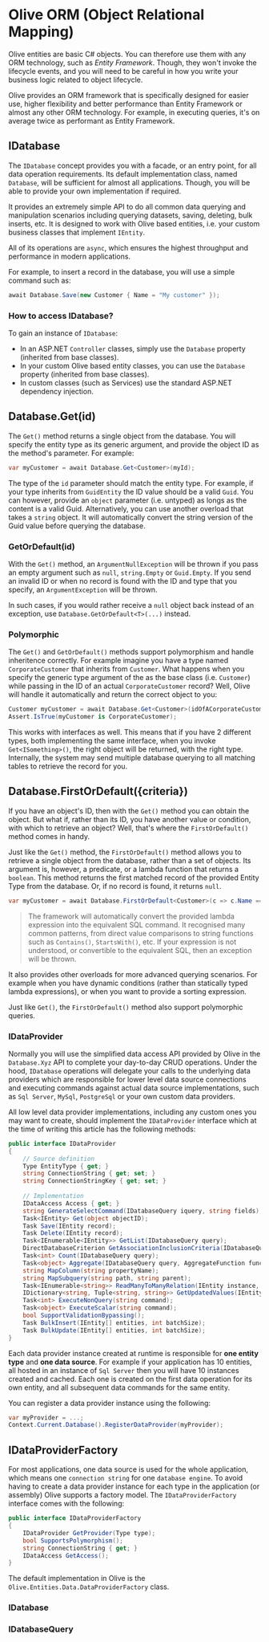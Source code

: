 # Olive ORM (Object Relational Mapping)

Olive entities are basic C# objects. You can therefore use them with any ORM technology, such as *Entity Framework*. Though, they won't invoke the lifecycle events, and you will need to be careful in how you write your business logic related to object lifecycle.

Olive provides an ORM framework that is specifically designed for easier use, higher flexibility and better performance than Entity Framework or almost any other ORM technology. For example, in executing queries, it's on average twice as performant as Entity Framework.

## IDatabase
The `IDatabase` concept provides you with a facade, or an entry point, for all data operation requirements. Its default implementation class, named `Database`, will be sufficient for almost all applications. Though, you will be able to provide your own implementation if required.

It provides an extremely simple API to do all common data querying and manipulation scenarios including querying datasets, saving, deleting, bulk inserts, etc. It is designed to work with Olive based entities, i.e. your custom business classes that implement `IEntity`.

All of its operations are `async`, which ensures the highest throughput and performance in modern applications.

For example, to insert a record in the database, you will use a simple command such as:
```csharp
await Database.Save(new Customer { Name = "My customer" });
```

### How to access IDatabase?
To gain an instance of `IDatabase`:
- In an ASP.NET `Controller` classes, simply use the `Database` property (inherited from base classes).
- In your custom Olive based entity classes, you can use the `Database` property (inherited from base classes).
- In custom classes (such as Services) use the standard ASP.NET dependency injection.

## Database.Get<T>(id)
The `Get()` method returns a single object from the database. You will specify the entity type as its generic argument, and provide the object ID as the method's parameter. For example:
```csharp
var myCustomer = await Database.Get<Customer>(myId);
```
The type of the `id` parameter should match the entity type. For example, if your type inherits from `GuidEntity` the ID value should be a valid `Guid`. You can however, provide an `object` parameter (i.e. untyped) as longs as the content is a valid Guid. Alternatively, you can use another overload that takes a `string` object. It will automatically convert the string version of the Guid value before querying the database.
  
### GetOrDefault<T>(id)
With the `Get()` method, an `ArgumentNullException` will be thrown if you pass an empty argument such as `null`, `string.Empty` or `Guid.Empty`. If you send an invalid ID or when no record is found with the ID and type that you specify, an `ArgumentException` will be thrown.

In such cases, if you would rather receive a `null` object back instead of an exception, use `Database.GetOrDefault<T>(...)` instead.

### Polymorphic
The `Get()` and `GetOrDefault()` methods support polymorphism and handle inheritence correctly. For example imagine you have a type named `CorporateCustomer` that inherits from `Customer`. What happens when you specify the generic type argument of the as the base class (i.e. `Customer`) while passing in the ID of an actual `CorporateCustomer` record? Well, Olive will handle it automatically and return the correct object to you:
```csharp
Customer myCustomer = await Database.Get<Customer>(idOfACorporateCustomer);
Assert.IsTrue(myCustomer is CorporateCustomer);
```

This works with interfaces as well. This means that if you have 2 different types, both implementing the same interface, when you invoke `Get<ISomething>()`, the right object will be returned, with the right type. Internally, the system may send multiple database querying to all matching tables to retrieve the record for you.

## Database.FirstOrDefault<T>({criteria})
If you have an object's ID, then with the `Get()` method you can obtain the object. But what if, rather than its ID, you have another value or condition, with which to retrieve an object? Well, that's where the `FirstOrDefault()` method comes in handy.
  
Just like the `Get()` method, the `FirstOrDefault()` method allows you to retrieve a single object from the database, rather than a set of objects. Its argument is, however, a predicate, or a lambda function that returns a `boolean`. This method returns the first matched record of the provided Entity Type from the database. Or, if no record is found, it returns `null`.

```csharp
var myCustomer = await Database.FirstOrDefault<Customer>(c => c.Name == myName && c.Category == someCategory);
```
> The framework will automatically convert the provided lambda expression into the equivalent SQL command. It recognised many common patterns, from direct value comparisons to string functions such as `Contains()`, `StartsWith()`, etc. If your expression is not understood, or convertible to the equivalent SQL, then an exception will be thrown.

It also provides other overloads for more advanced querying scenarios. For example when you have dynamic conditions (rather than statically typed lambda expressions), or when you want to provide a sorting expression.

Just like `Get()`, the `FirstOrDefault()` method also support polymorphic queries.

### IDataProvider

Normally you will use the simplified data access API provided by Olive in the `Database.Xyz` API to complete your day-to-day CRUD operations. Under the hood, `IDatabase` operations will delegate your calls to the underlying data providers which are responsible for lower level data source connections and executing commands against actual data source implementations, such as `Sql Server`, `MySql`, `PostgreSql` or your own custom data providers. 

All low level data provider implementations, including any custom ones you may want to create, should implement the `IDataProvider` interface which at the time of writing this article has the following methods:
```csharp
public interface IDataProvider
{
    // Source definition
    Type EntityType { get; }    
    string ConnectionString { get; set; }
    string ConnectionStringKey { get; set; }
 
    // Implementation
    IDataAccess Access { get; }    
    string GenerateSelectCommand(IDatabaseQuery iquery, string fields); 
    Task<IEntity> Get(object objectID);
    Task Save(IEntity record);
    Task Delete(IEntity record);
    Task<IEnumerable<IEntity>> GetList(IDatabaseQuery query);
    DirectDatabaseCriterion GetAssociationInclusionCriteria(IDatabaseQuery masterQuery, PropertyInfo association);   
    Task<int> Count(IDatabaseQuery query);
    Task<object> Aggregate(IDatabaseQuery query, AggregateFunction function, string propertyName);    
    string MapColumn(string propertyName);
    string MapSubquery(string path, string parent);
    Task<IEnumerable<string>> ReadManyToManyRelation(IEntity instance, string property);
    IDictionary<string, Tuple<string, string>> GetUpdatedValues(IEntity original, IEntity updated);
    Task<int> ExecuteNonQuery(string command);
    Task<object> ExecuteScalar(string command);
    bool SupportValidationBypassing();
    Task BulkInsert(IEntity[] entities, int batchSize);
    Task BulkUpdate(IEntity[] entities, int batchSize);
}
```

Each data provider instance created at runtime is responsible for **one entity type** and **one data source**. For example if your application has 10 entities, all hosted in an instance of `Sql Server` then you will have 10 instances created and cached. Each one is created on the first data operation for its own entity, and all subsequent data commands for the same entity.

You can register a data provider instance using the following:
```csharp
var myProvider = ...;
Context.Current.Database().RegisterDataProvider(myProvider);
```

## IDataProviderFactory

For most applications, one data source is used for the whole application, which means one `connection string` for one `database engine`. To avoid having to create a data provider instance for each type in the application (or assembly) Olive supports a factory model. The `IDataProviderFactory` interface comes with the following:

```csharp
public interface IDataProviderFactory
{
    IDataProvider GetProvider(Type type);
    bool SupportsPolymorphism();
    string ConnectionString { get; }
    IDataAccess GetAccess();
}
```

The default implementation in Olive is the `Olive.Entities.Data.DataProviderFactory` class.


### IDatabase

### IDatabaseQuery<T>
  


